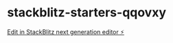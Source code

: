 # stackblitz-starters-qqovxy

[Edit in StackBlitz next generation editor ⚡️](https://stackblitz.com/~/github.com/240462397LMoloi/stackblitz-starters-qqovxy)